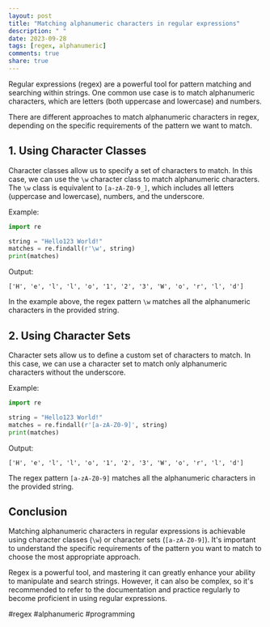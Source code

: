 ```yaml
---
layout: post
title: "Matching alphanumeric characters in regular expressions"
description: " "
date: 2023-09-28
tags: [regex, alphanumeric]
comments: true
share: true
---
```


Regular expressions (regex) are a powerful tool for pattern matching and searching within strings. One common use case is to match alphanumeric characters, which are letters (both uppercase and lowercase) and numbers.

There are different approaches to match alphanumeric characters in regex, depending on the specific requirements of the pattern we want to match.

## 1. Using Character Classes
Character classes allow us to specify a set of characters to match. In this case, we can use the `\w` character class to match alphanumeric characters. The `\w` class is equivalent to `[a-zA-Z0-9_]`, which includes all letters (uppercase and lowercase), numbers, and the underscore.

Example:

```python
import re

string = "Hello123 World!"
matches = re.findall(r'\w', string)
print(matches)
```

Output:
```
['H', 'e', 'l', 'l', 'o', '1', '2', '3', 'W', 'o', 'r', 'l', 'd']
```

In the example above, the regex pattern `\w` matches all the alphanumeric characters in the provided string.

## 2. Using Character Sets
Character sets allow us to define a custom set of characters to match. In this case, we can use a character set to match only alphanumeric characters without the underscore.

Example:

```python
import re

string = "Hello123 World!"
matches = re.findall(r'[a-zA-Z0-9]', string)
print(matches)
```

Output:
```
['H', 'e', 'l', 'l', 'o', '1', '2', '3', 'W', 'o', 'r', 'l', 'd']
```

The regex pattern `[a-zA-Z0-9]` matches all the alphanumeric characters in the provided string.

## Conclusion
Matching alphanumeric characters in regular expressions is achievable using character classes (`\w`) or character sets (`[a-zA-Z0-9]`). It's important to understand the specific requirements of the pattern you want to match to choose the most appropriate approach.

Regex is a powerful tool, and mastering it can greatly enhance your ability to manipulate and search strings. However, it can also be complex, so it's recommended to refer to the documentation and practice regularly to become proficient in using regular expressions.

#regex #alphanumeric #programming